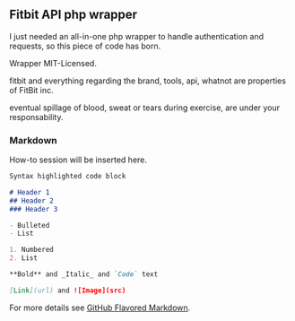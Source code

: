 ## Fitbit API php wrapper

I just needed an all-in-one php wrapper to handle authentication and requests, so this piece of code has born.

Wrapper MIT-Licensed.

fitbit and everything regarding the brand, tools, api, whatnot are properties of FitBit inc.

eventual spillage of blood, sweat or tears during exercise, are under your responsability.

### Markdown

How-to session will be inserted here.

```markdown
Syntax highlighted code block

# Header 1
## Header 2
### Header 3

- Bulleted
- List

1. Numbered
2. List

**Bold** and _Italic_ and `Code` text

[Link](url) and ![Image](src)
```

For more details see [GitHub Flavored Markdown](https://guides.github.com/features/mastering-markdown/).
